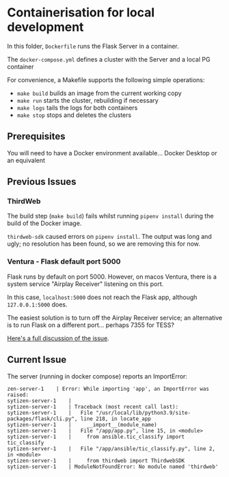 # Containerisation for local development

In this folder, `Dockerfile` runs the Flask Server in a container.

The `docker-compose.yml` defines a cluster with the Server and a local PG container

For convenience, a Makefile supports the following simple operations:

* `make build` builds an image from the current working copy
* `make run` starts the cluster, rebuilding if necessary
* `make logs` tails the logs for both containers
* `make stop` stops and deletes the clusters

## Prerequisites

You will need to have a Docker environment available... Docker Desktop or an equivalent

## Previous Issues

### ThirdWeb

The build step (`make build`) fails whilst running `pipenv install` during the build of the Docker image.

`thirdweb-sdk` caused errors on `pipenv install`. The output was long and ugly; no resolution has been found, so we are removing this for now.

### Ventura - Flask default port 5000

Flask runs by default on port 5000.  However, on macos Ventura, there is a system service "Airplay Receiver" listening on this port.

In this case, `localhost:5000` does not reach the Flask app, although `127.0.0.1:5000` does.

The easiest solution is to turn off the Airplay Receiver service; an alternative is to run Flask on a different port... perhaps 7355 for TESS?

[Here's a full discussion of the issue](https://blog.yimingliu.com/2023/01/01/cannot-connect-to-flask-development-server-on-localhost-port-5000/).

## Current Issue

The server (running in docker compose) reports an ImportError:

```
zen-server-1    | Error: While importing 'app', an ImportError was raised:
sytizen-server-1    | 
sytizen-server-1    | Traceback (most recent call last):
sytizen-server-1    |   File "/usr/local/lib/python3.9/site-packages/flask/cli.py", line 218, in locate_app
sytizen-server-1    |     __import__(module_name)
sytizen-server-1    |   File "/app/app.py", line 15, in <module>
sytizen-server-1    |     from ansible.tic_classify import tic_classify
sytizen-server-1    |   File "/app/ansible/tic_classify.py", line 2, in <module>
sytizen-server-1    |     from thirdweb import ThirdwebSDK
sytizen-server-1    | ModuleNotFoundError: No module named 'thirdweb'
```